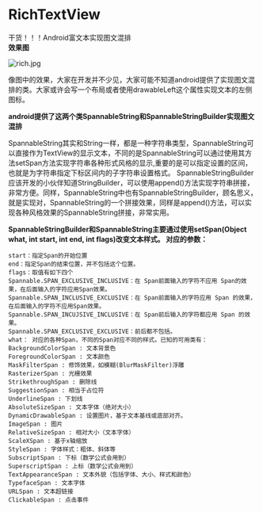# RichTextView
干货！！！Android富文本实现图文混排  
**效果图**  

![rich.jpg](https://upload-images.jianshu.io/upload_images/1472453-1fde10e9f96fc215.jpg?imageMogr2/auto-orient/strip%7CimageView2/2/w/1240)  

像图中的效果，大家在开发并不少见，大家可能不知道android提供了实现图文混排的类。大家或许会写一个布局或者使用drawableLeft这个属性实现文本的左侧图标。

**android提供了这两个类SpannableString和SpannableStringBuilder实现图文混排**

SpannableString其实和String一样，都是一种字符串类型，SpannableString可以直接作为TextView的显示文本，不同的是SpannableString可以通过使用其方法setSpan方法实现字符串各种形式风格的显示,重要的是可以指定设置的区间，也就是为字符串指定下标区间内的子字符串设置格式。
SpannableStringBuilder应该开发的小伙伴知道StringBuilder，可以使用append()方法实现字符串拼接，非常方便。同样，SpannableString中也有SpannableStringBuilder，顾名思义，就是实现对，SpannableString的一个拼接效果，同样是append()方法，可以实现各种风格效果的SpannableString拼接，非常实用。

**SpannableStringBuilder和SpannableString主要通过使用setSpan(Object what, int start, int end, int flags)改变文本样式。 对应的参数：**
    
    start：指定Span的开始位置
    end：指定Span的结束位置，并不包括这个位置。
    flags：取值有如下四个
    Spannable.SPAN_EXCLUSIVE_INCLUSIVE：在 Span前面输入的字符不应用 Span的效果，在后面输入的字符应用Span效果。
    Spannable.SPAN_INCLUSIVE_EXCLUSIVE：在 Span前面输入的字符应用 Span 的效果，在后面输入的字符不应用Span效果。
    Spannable.SPAN_INCUJSIVE_INCLUSIVE：在 Span前后输入的字符都应用 Span 的效果。
    Spannable.SPAN_EXCLUSIVE_EXCLUSIVE：前后都不包括。
    what： 对应的各种Span，不同的Span对应不同的样式。已知的可用类有：
    BackgroundColorSpan : 文本背景色
    ForegroundColorSpan : 文本颜色
    MaskFilterSpan : 修饰效果，如模糊(BlurMaskFilter)浮雕
    RasterizerSpan : 光栅效果
    StrikethroughSpan : 删除线
    SuggestionSpan : 相当于占位符
    UnderlineSpan : 下划线
    AbsoluteSizeSpan : 文本字体（绝对大小）
    DynamicDrawableSpan : 设置图片，基于文本基线或底部对齐。
    ImageSpan : 图片
    RelativeSizeSpan : 相对大小（文本字体）
    ScaleXSpan : 基于x轴缩放
    StyleSpan : 字体样式：粗体、斜体等
    SubscriptSpan : 下标（数学公式会用到）
    SuperscriptSpan : 上标（数学公式会用到）
    TextAppearanceSpan : 文本外貌（包括字体、大小、样式和颜色）
    TypefaceSpan : 文本字体
    URLSpan : 文本超链接
    ClickableSpan : 点击事件
